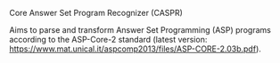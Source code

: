 Core Answer Set Program Recognizer (CASPR)

Aims to parse and transform Answer Set Programming (ASP) programs according to the ASP-Core-2 standard (latest version: https://www.mat.unical.it/aspcomp2013/files/ASP-CORE-2.03b.pdf).
